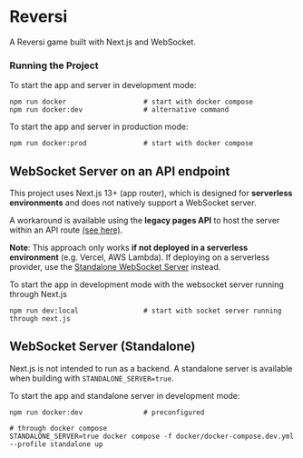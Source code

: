 # Reversi

A Reversi game built with Next.js and WebSocket.

### Running the Project

To start the app and server in development mode:

```
npm run docker                   # start with docker compose
npm run docker:dev               # alternative command
```

To start the app and server in production mode:

```
npm run docker:prod              # start with docker compose
```

## WebSocket Server on an API endpoint

This project uses Next.js 13+ (app router), which is designed for **serverless environments**
and does not natively support a WebSocket server.

A workaround is available using the **legacy pages API** to host the server within an API route [(see here)](/src/pages/api/ws.ts).

**Note**: This approach only works **if not deployed in a serverless environment** (e.g. Vercel, AWS Lambda). If
deploying on a serverless provider, use the [Standalone WebSocket Server](#websocket-server-standalone) instead.

To start the app in development mode with the websocket server running through Next.js

```
npm run dev:local                # start with socket server running through next.js
```

## WebSocket Server (Standalone)

Next.js is not intended to run as a backend. A standalone server is available when building with `STANDALONE_SERVER=true`.

To start the app and standalone server in development mode:

```
npm run docker:dev               # preconfigured

# through docker compose
STANDALONE_SERVER=true docker compose -f docker/docker-compose.dev.yml --profile standalone up
```
